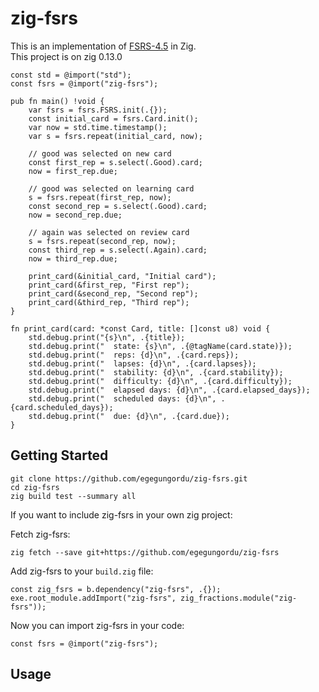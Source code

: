 # zig-fsrs

This is an implementation of [FSRS-4.5](https://github.com/open-spaced-repetition/fsrs4anki/wiki/The-Algorithm) in Zig.  
This project is on zig 0.13.0

```zig
const std = @import("std");
const fsrs = @import("zig-fsrs");

pub fn main() !void {
    var fsrs = fsrs.FSRS.init(.{});
    const initial_card = fsrs.Card.init();
    var now = std.time.timestamp();
    var s = fsrs.repeat(initial_card, now);

    // good was selected on new card
    const first_rep = s.select(.Good).card;
    now = first_rep.due;

    // good was selected on learning card
    s = fsrs.repeat(first_rep, now);
    const second_rep = s.select(.Good).card;
    now = second_rep.due;

    // again was selected on review card
    s = fsrs.repeat(second_rep, now);
    const third_rep = s.select(.Again).card;
    now = third_rep.due;

    print_card(&initial_card, "Initial card");
    print_card(&first_rep, "First rep");
    print_card(&second_rep, "Second rep");
    print_card(&third_rep, "Third rep");
}

fn print_card(card: *const Card, title: []const u8) void {
    std.debug.print("{s}\n", .{title});
    std.debug.print("  state: {s}\n", .{@tagName(card.state)});
    std.debug.print("  reps: {d}\n", .{card.reps});
    std.debug.print("  lapses: {d}\n", .{card.lapses});
    std.debug.print("  stability: {d}\n", .{card.stability});
    std.debug.print("  difficulty: {d}\n", .{card.difficulty});
    std.debug.print("  elapsed days: {d}\n", .{card.elapsed_days});
    std.debug.print("  scheduled days: {d}\n", .{card.scheduled_days});
    std.debug.print("  due: {d}\n", .{card.due});
}
```

## Getting Started

```shell
git clone https://github.com/egegungordu/zig-fsrs.git
cd zig-fsrs
zig build test --summary all
```

If you want to include zig-fsrs in your own zig project:

Fetch zig-fsrs:

```shell
zig fetch --save git+https://github.com/egegungordu/zig-fsrs
```

Add zig-fsrs to your `build.zig` file:

```zig
const zig_fsrs = b.dependency("zig-fsrs", .{});
exe.root_module.addImport("zig-fsrs", zig_fractions.module("zig-fsrs"));
```

Now you can import zig-fsrs in your code:

```zig
const fsrs = @import("zig-fsrs");
```

## Usage


